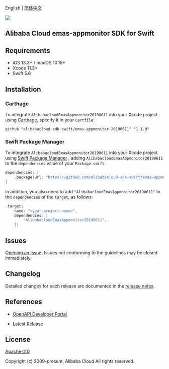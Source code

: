 English | [简体中文](README-CN.md)

![](https://aliyunsdk-pages.alicdn.com/icons/AlibabaCloud.svg)

## Alibaba Cloud emas-appmonitor SDK for Swift

## Requirements

- iOS 13.3+ / macOS 10.15+
- Xcode 11.3+
- Swift 5.6

## Installation

### Carthage

To integrate `AlibabacloudEmasAppmonitor20190611` into your Xcode project using [Carthage](https://github.com/Carthage/Carthage), specify it in your `Cartfile`:

```ogdl
github "alibabacloud-sdk-swift/emas-appmonitor-20190611" "1.1.0"
```

### Swift Package Manager

To integrate `AlibabacloudEmasAppmonitor20190611` into your Xcode project using [Swift Package Manager](https://swift.org/package-manager/) , adding `AlibabacloudEmasAppmonitor20190611` to the `dependencies` value of your `Package.swift`.

```swift
dependencies: [
    .package(url: "https://github.com/alibabacloud-sdk-swift/emas-appmonitor-20190611.git", from: "1.1.0")
]
```

In addition, you also need to add `"AlibabacloudEmasAppmonitor20190611"` to the `dependencies` of the `target`, as follows:

```swift
.target(
    name: "<your-project-name>",
    dependencies: [
        "AlibabacloudEmasAppmonitor20190611",
    ])
```

## Issues

[Opening an Issue](https://github.com/alibabacloud-sdk-swift/emas-appmonitor-20190611/issues/new), Issues not conforming to the guidelines may be closed immediately.

## Changelog

Detailed changes for each release are documented in the [release notes](./ChangeLog.txt).

## References

* [OpenAPI Developer Portal](https://next.api.alibabacloud.com/home)
- [Latest Release](https://github.com/alibabacloud-sdk-swift/emas-appmonitor-20190611)

## License

[Apache-2.0](http://www.apache.org/licenses/LICENSE-2.0)

Copyright (c) 2009-present, Alibaba Cloud All rights reserved.
